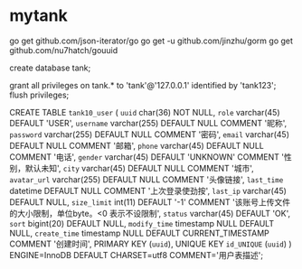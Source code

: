 
# mytank

go get github.com/json-iterator/go
go get -u github.com/jinzhu/gorm
go get github.com/nu7hatch/gouuid


create database tank;

grant all privileges on tank.* to 'tank'@'127.0.0.1' identified by 'tank123';
flush privileges;

CREATE TABLE `tank10_user` (
    `uuid` char(36) NOT NULL,
    `role` varchar(45) DEFAULT 'USER',
    `username` varchar(255) DEFAULT NULL COMMENT '昵称',
    `password` varchar(255) DEFAULT NULL COMMENT '密码',
    `email` varchar(45) DEFAULT NULL COMMENT '邮箱',
    `phone` varchar(45) DEFAULT NULL COMMENT '电话',
    `gender` varchar(45) DEFAULT 'UNKNOWN' COMMENT '性别，默认未知',
    `city` varchar(45) DEFAULT NULL COMMENT '城市',
    `avatar_url` varchar(255) DEFAULT NULL COMMENT '头像链接',
    `last_time` datetime DEFAULT NULL COMMENT '上次登录使劲按',
    `last_ip` varchar(45) DEFAULT NULL,
    `size_limit` int(11) DEFAULT '-1' COMMENT '该账号上传文件的大小限制，单位byte。<0 表示不设限制',
    `status` varchar(45) DEFAULT 'OK',
    `sort` bigint(20) DEFAULT NULL,
    `modify_time` timestamp NULL DEFAULT NULL,
    `create_time` timestamp NULL DEFAULT CURRENT_TIMESTAMP COMMENT '创建时间',
    PRIMARY KEY (`uuid`),
    UNIQUE KEY `id_UNIQUE` (`uuid`)
) ENGINE=InnoDB DEFAULT CHARSET=utf8 COMMENT='用户表描述';